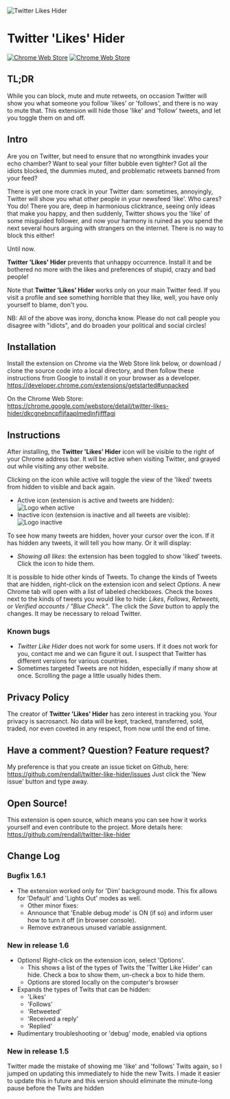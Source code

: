 ![Twitter Likes Hider](icon-48.png)

# Twitter 'Likes' Hider

[![Chrome Web Store](https://img.shields.io/chrome-web-store/v/dkcgnebncpfljfaaplmedjnfjifffagj)](https://chrome.google.com/webstore/detail/twitter-likes-hider/dkcgnebncpfljfaaplmedjnfjifffagj)
[![Chrome Web Store](https://img.shields.io/chrome-web-store/price/dkcgnebncpfljfaaplmedjnfjifffagj)](https://chrome.google.com/webstore/detail/twitter-likes-hider/dkcgnebncpfljfaaplmedjnfjifffagj)

## TL;DR

While you can block, mute and mute retweets, on occasion Twitter will show you what someone you follow 'likes' or 'follows', and there is no way to mute that. This extension will hide those 'like' and 'follow' tweets, and let you toggle them on and off.

## Intro

Are you on Twitter, but need to ensure that no wrongthink invades your echo chamber? Want to seal your filter bubble even tighter? Got all the idiots blocked, the dummies muted, and problematic retweets banned from your feed?

There is yet one more crack in your Twitter dam: sometimes, annoyingly, Twitter will show you what other people in your newsfeed 'like'. Who cares? You do! There you are, deep in harmonious clicktrance, seeing only ideas that make you happy, and then suddenly, Twitter shows you the 'like' of some misguided follower, and now your harmony is ruined as you spend the next several hours arguing with strangers on the internet. There is no way to block this either!

Until now.

**Twitter 'Likes' Hider** prevents that unhappy occurrence. Install it and be bothered no more with the likes and preferences of stupid, crazy and bad people!

Note that **Twitter 'Likes' Hider** works only on your main Twitter feed. If you visit a profile and see something horrible that they like, well, you have only yourself to blame, don't you.

NB: All of the above was irony, doncha know. Please do not call people you disagree with "idiots", and do broaden your political and social circles!

## Installation

Install the extension on Chrome via the Web Store link below, or download / clone the source code into a local directory, and then follow these instructions from Google to install it on your browser as a developer. https://developer.chrome.com/extensions/getstarted#unpacked

On the Chrome Web Store:
https://chrome.google.com/webstore/detail/twitter-likes-hider/dkcgnebncpfljfaaplmedjnfjifffagj

## Instructions

After installing, the **Twitter 'Likes' Hider** icon will be visible to the right of your Chrome address bar. It will be active when visiting Twitter, and grayed out while visiting any other website.

Clicking on the icon while active will toggle the view of the 'liked' tweets from hidden to visible and back again.

- Active icon (extension is active and tweets are hidden): ![Logo when active](icon-32.png)
- Inactive icon (extension is inactive and all tweets are visible): ![Logo inactive](icon-off-32.png)

To see how many tweets are hidden, hover your cursor over the icon. If it has hidden any tweets, it will tell you how many. Or it will display:

- _Showing all likes_: the extension has been toggled to show 'liked' tweets. Click the icon to hide them.

It is possible to hide other kinds of Tweets. To change the kinds of Tweets that are hidden, right-click on the extension icon and select _Options_. A new Chrome tab will open with a list of labeled checkboxes. Check the boxes next to the kinds of tweets you would like to hide: _Likes_, _Follows_, _Retweets_, or _Verified accounts / "Blue Check"_. The click the _Save_ button to apply the changes. It may be necessary to reload Twitter.

### Known bugs

- _Twitter Like Hider_ does not work for some users. If it does not work for you, contact me and we can figure it out. I suspect that Twitter has different versions for various countries.
- Sometimes targeted Tweets are not hidden, especially if many show at once. Scrolling the page a little usually hides them.

## Privacy Policy

The creator of **Twitter 'Likes' Hider** has zero interest in tracking you. Your privacy is sacrosanct. No data will be kept, tracked, transferred, sold, traded, nor even coveted in any respect, from now until the end of time.

## Have a comment? Question? Feature request?

My preference is that you create an issue ticket on Github, here: https://github.com/rendall/twitter-like-hider/issues Just click the 'New issue' button and type away.

## Open Source!

This extension is open source, which means you can see how it works yourself and even contribute to the project.
More details here: https://github.com/rendall/twitter-like-hider

## Change Log

### Bugfix 1.6.1

- The extension worked only for 'Dim' background mode. This fix allows for 'Default' and 'Lights Out' modes as well.
  - Other minor fixes:
  - Announce that 'Enable debug mode' is ON (if so) and inform user how to turn it off (in browser console).
  - Remove extraneous unused variable assignment.

### New in release 1.6

- Options! Right-click on the extension icon, select 'Options'.
  - This shows a list of the types of Twits the 'Twitter Like Hider' can hide. Check a box to show them, _un_-check a box to hide them.
  - Options are stored locally on the computer's browser
- Expands the types of Twits that can be hidden:
  - 'Likes'
  - 'Follows'
  - 'Retweeted'
  - 'Received a reply'
  - 'Replied'
- Rudimentary troubleshooting or 'debug' mode, enabled via options

### New in release 1.5

Twitter made the mistake of showing me 'like' and 'follows' Twits again, so I jumped on updating this immediately to hide the new Twits. I made it easier to update this in future and this version should eliminate the minute-long pause before the Twits are hidden
